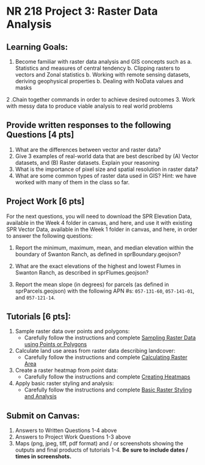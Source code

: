 # NR 218 Project 3: Raster Data Analysis

## Learning Goals: 
1. Become familiar with raster data analysis and GIS concepts such as 
    a. Statistics and measures of central tendency 
    b. Clipping rasters to vectors and Zonal statistics
    b. Working with remote sensing datasets, deriving geophysical properties
    b. Dealing with NoData values and masks 

2 .Chain together commands in order to achieve desired outcomes
3. Work with messy data to produce viable analysis to real world problems

## Provide written responses to the following Questions [4 pts]

1. What are the differences between vector and raster data? 
2. Give 3 examples of real-world data that are best described by (A) Vector datasets, and (B) Raster datasets. Explain your reasoning
3. What is the importance of pixel size and spatial resolution in raster data? 
4. What are some common types of raster data used in GIS? Hint: we have worked with many of them in the class so far. 

## Project Work [6 pts]

For the next questions, you will need to download the SPR Elevation Data, available in the Week 4 folder in canvas, and here, and use it with existing SPR Vector Data, available in the Week 1 folder in canvas, and here, in order to answer the following questions: 

1. Report the minimum, maximum, mean, and median elevation within the boundary of Swanton Ranch, as defined in sprBoundary.geojson? 

2. What are the exact elevations of the highest and lowest Flumes in Swanton Ranch, as described in sprFlumes.geojson? 

3. Report the mean slope (in degrees) for parcels (as defined in sprParcels.geojson) with the following APN #s: `057-131-60`, `057-141-01`, and `057-121-14`.

##  Tutorials [6 pts]:

1. Sample raster data over points and polygons:
    + Carefully follow the instructions and complete [Sampling Raster Data using Points or Polygons](https://www.qgistutorials.com/en/docs/3/sampling_raster_data.html )
2. Calculate land use areas from raster data describing landcover:
    + Carefully follow the instructions and complete  [Calculating Raster Area](https://www.qgistutorials.com/en/docs/3/calculating_raster_area.html )
3. Create a raster heatmap from point data:
    + Carefully follow the instructions and complete [Creating Heatmaps](https://www.qgistutorials.com/en/docs/3/creating_heatmaps.html) 
4. Apply basic raster styling and analysis:
    + Carefully follow the instructions and complete [Basic Raster Styling and Analysis](https://www.qgistutorials.com/en/docs/3/raster_styling_and_analysis.html) 


## Submit on Canvas:
1. Answers to Written Questions 1-4 above
2. Answers to Project Work Questions 1-3 above
3. Maps (png, jpeg, tiff, pdf format) and / or screenshots showing the outputs and final products of tutorials 1-4. __Be sure to include dates / times in screenshots.__ 

